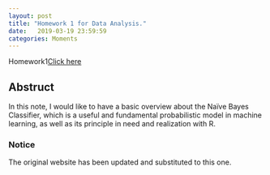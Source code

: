 ```yaml
---
layout: post
title: "Homework 1 for Data Analysis."
date:   2019-03-19 23:59:59
categories: Moments
---
```


Homework1[Click here]({{site.baseurl}}/asset/HW1_zzh.pdf)


## Abstruct
In this note, I would like to have a basic overview about the Naïve Bayes Classifier, which is a useful and fundamental probabilistic model in machine learning, as well as its principle in need and realization with R.



### Notice
The original website has been updated and substituted to this one.

